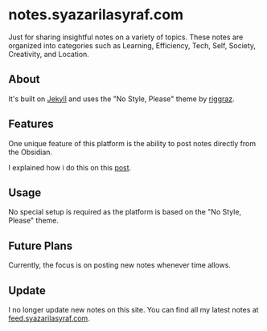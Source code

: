 # notes.syazarilasyraf.com

Just for sharing insightful notes on a variety of topics. These notes are organized into categories such as Learning, Efficiency, Tech, Self, Society, Creativity, and Location.

## About

It's built on [Jekyll](https://jekyllrb.com/) and uses the "No Style, Please" theme by [riggraz](https://github.com/riggraz/no-style-please).

## Features

One unique feature of this platform is the ability to post notes directly from the Obsidian.

I explained how i do this on this [post](https://syazarilasyraf.com/personalizing-your-website).

## Usage

No special setup is required as the platform is based on the "No Style, Please" theme.

## Future Plans

Currently, the focus is on posting new notes whenever time allows.

## Update

I no longer update new notes on this site. You can find all my latest notes at [feed.syazarilasyraf.com](https://github.com/syazarilasyraf/feed/syazarilasyraf.com).
